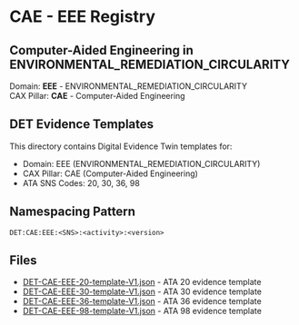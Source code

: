 # CAE - EEE Registry

## Computer-Aided Engineering in ENVIRONMENTAL_REMEDIATION_CIRCULARITY

Domain: **EEE** - ENVIRONMENTAL_REMEDIATION_CIRCULARITY  
CAX Pillar: **CAE** - Computer-Aided Engineering

## DET Evidence Templates

This directory contains Digital Evidence Twin templates for:
- Domain: EEE (ENVIRONMENTAL_REMEDIATION_CIRCULARITY)
- CAX Pillar: CAE (Computer-Aided Engineering)
- ATA SNS Codes: 20, 30, 36, 98

## Namespacing Pattern
```
DET:CAE:EEE:<SNS>:<activity>:<version>
```

## Files
- [DET-CAE-EEE-20-template-V1.json](DET-CAE-EEE-20-template-V1.json) - ATA 20 evidence template
- [DET-CAE-EEE-30-template-V1.json](DET-CAE-EEE-30-template-V1.json) - ATA 30 evidence template
- [DET-CAE-EEE-36-template-V1.json](DET-CAE-EEE-36-template-V1.json) - ATA 36 evidence template
- [DET-CAE-EEE-98-template-V1.json](DET-CAE-EEE-98-template-V1.json) - ATA 98 evidence template
